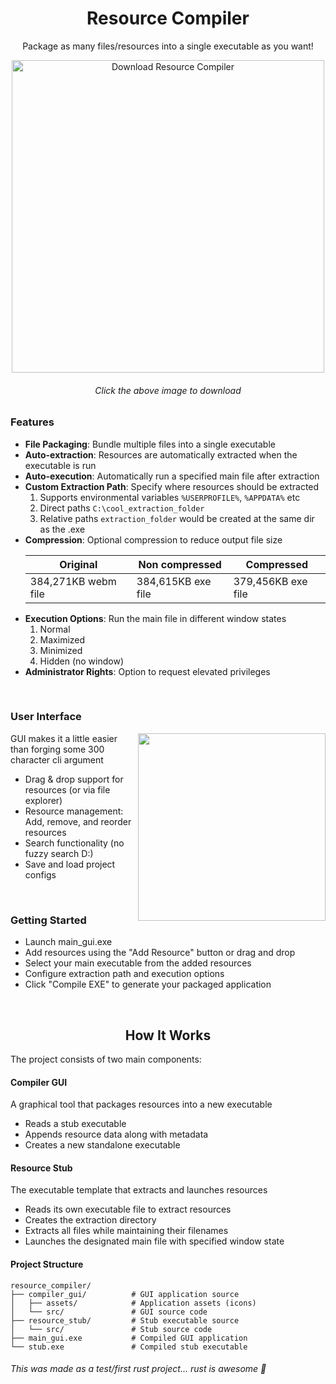 <h1 align="center">Resource Compiler</h1>
<p align="center">
  Package as many files/resources into a single executable as you want!
</p>

<p align="center">
  <a href="https://github.com/B0N3head/resource_compiler/releases/latest"><img src="https://github.com/user-attachments/assets/95bea422-5268-41bb-b2e9-e038ce5ac511" alt="Download Resource Compiler" width="500" /></a>
  <h6 align="center">Click the above image to download</h6>
</p>

### Features
<ul>
  <li><strong>File Packaging</strong>: Bundle multiple files into a single executable</li>
  <li><strong>Auto-extraction</strong>: Resources are automatically extracted when the executable is run</li>
  <li><strong>Auto-execution</strong>: Automatically run a specified main file after extraction</li>
  <li><strong>Custom Extraction Path</strong>: Specify where resources should be extracted
   <ol>
      <li>Supports environmental variables <code>%USERPROFILE%</code>, <code>%APPDATA%</code> etc</li>
      <li>Direct paths <code>C:\cool_extraction_folder</code></li>
      <li>Relative paths <code>extraction_folder</code> would be created at the same dir as the .exe</li>
    </ol>
  </li>
  <li><strong>Compression</strong>: Optional compression to reduce output file size

|Original|Non compressed|Compressed|
|-|-|-|
|384,271KB webm file|384,615KB exe file|379,456KB exe file|
  </li>
  <li><strong>Execution Options</strong>: Run the main file in different window states
  <ol>
      <li>Normal</li>
      <li>Maximized</li>
      <li>Minimized</li>
      <li>Hidden (no window)</li>
    </ol>
  </li>
  <li><strong>Administrator Rights</strong>: Option to request elevated privileges  </li>
</ul> 
</br>

### User Interface

<p align="right">
<img align="right" src="https://github.com/user-attachments/assets/a1fcb68b-09ba-4462-8776-56587eca424d" width="300" />
</p>

GUI makes it a little easier than forging some 300 character cli argument
- Drag & drop support for resources (or via file explorer)
- Resource management: Add, remove, and reorder resources
- Search functionality (no fuzzy search D:)
- Save and load project configs

</br>

### Getting Started
- Launch main_gui.exe
- Add resources using the "Add Resource" button or drag and drop
- Select your main executable from the added resources
- Configure extraction path and execution options
- Click "Compile EXE" to generate your packaged application

</br>

<h2 align="center">How It Works</h1>
The project consists of two main components:

#### Compiler GUI
A graphical tool that packages resources into a new executable

- Reads a stub executable
- Appends resource data along with metadata
- Creates a new standalone executable

#### Resource Stub
The executable template that extracts and launches resources

- Reads its own executable file to extract resources
- Creates the extraction directory
- Extracts all files while maintaining their filenames
- Launches the designated main file with specified window state

#### Project Structure
```
resource_compiler/
├── compiler_gui/          # GUI application source
│   ├── assets/            # Application assets (icons)
│   └── src/               # GUI source code
├── resource_stub/         # Stub executable source
│   └── src/               # Stub source code
├── main_gui.exe           # Compiled GUI application
└── stub.exe               # Compiled stub executable
```

###### This was made as a test/first rust project... rust is awesome 🦀
